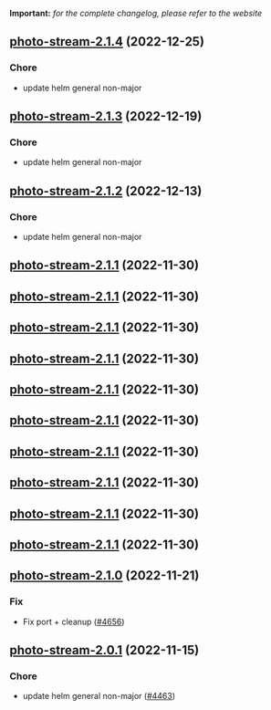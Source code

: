 **Important:**
*for the complete changelog, please refer to the website*




## [photo-stream-2.1.4](https://github.com/truecharts/charts/compare/photo-stream-2.1.3...photo-stream-2.1.4) (2022-12-25)

### Chore

- update helm general non-major
  
  


## [photo-stream-2.1.3](https://github.com/truecharts/charts/compare/photo-stream-2.1.2...photo-stream-2.1.3) (2022-12-19)

### Chore

- update helm general non-major
  
  


## [photo-stream-2.1.2](https://github.com/truecharts/charts/compare/photo-stream-2.1.1...photo-stream-2.1.2) (2022-12-13)

### Chore

- update helm general non-major
  
  


## [photo-stream-2.1.1](https://github.com/truecharts/charts/compare/photo-stream-2.1.0...photo-stream-2.1.1) (2022-11-30)




## [photo-stream-2.1.1](https://github.com/truecharts/charts/compare/photo-stream-2.1.0...photo-stream-2.1.1) (2022-11-30)




## [photo-stream-2.1.1](https://github.com/truecharts/charts/compare/photo-stream-2.1.0...photo-stream-2.1.1) (2022-11-30)




## [photo-stream-2.1.1](https://github.com/truecharts/charts/compare/photo-stream-2.1.0...photo-stream-2.1.1) (2022-11-30)




## [photo-stream-2.1.1](https://github.com/truecharts/charts/compare/photo-stream-2.1.0...photo-stream-2.1.1) (2022-11-30)




## [photo-stream-2.1.1](https://github.com/truecharts/charts/compare/photo-stream-2.1.0...photo-stream-2.1.1) (2022-11-30)




## [photo-stream-2.1.1](https://github.com/truecharts/charts/compare/photo-stream-2.1.0...photo-stream-2.1.1) (2022-11-30)




## [photo-stream-2.1.1](https://github.com/truecharts/charts/compare/photo-stream-2.1.0...photo-stream-2.1.1) (2022-11-30)




## [photo-stream-2.1.1](https://github.com/truecharts/charts/compare/photo-stream-2.1.0...photo-stream-2.1.1) (2022-11-30)




## [photo-stream-2.1.1](https://github.com/truecharts/charts/compare/photo-stream-2.1.0...photo-stream-2.1.1) (2022-11-30)




## [photo-stream-2.1.0](https://github.com/truecharts/charts/compare/photo-stream-2.0.1...photo-stream-2.1.0) (2022-11-21)

### Fix

- Fix port + cleanup ([#4656](https://github.com/truecharts/charts/issues/4656))
  
  


## [photo-stream-2.0.1](https://github.com/truecharts/charts/compare/photo-stream-2.0.0...photo-stream-2.0.1) (2022-11-15)

### Chore

- update helm general non-major ([#4463](https://github.com/truecharts/charts/issues/4463))
  
  
